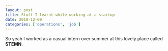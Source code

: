 ```yaml
---
layout: post
title: Stuff I learnt while working at a startup
date: 2018-12-09
categories: ['operations', 'job']
---
```


So yeah I worked as a casual intern over summer at this lovely place called **STEMN**.


